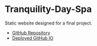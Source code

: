 # Tranquility-Day-Spa
Static website designed for a final project. 

* [GitHub Repository](https://github.com/jamierachael/Tranquility-Day-Spa)
* [Deployed GitHub IO](https://jamierachael.github.io/Tranquility-Day-Spa/)